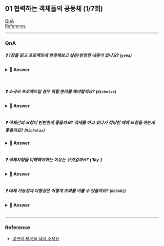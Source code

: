 ## 01 협력하는 객체들의 공동체 (1/7회)
 
[QnA](###-QnA)  
[Reference](###Reference)

---
### QnA
##### ❓ 1장을 읽고 프로젝트에 반영해보고 싶은/반영한 내용이 있나요?  (`yeha`) 

<details>
<summary> <b> 🤚 Answer </b>  </summary>
<div markdown="1">

- `yeha` : 답변
- `yaha` : 답변

</div>
</details>
<br><br>

##### ❓ 소규모 프로젝트일 경우 역할 분리를 해야할까요? (`Nicholas`) 

<details>
<summary> <b> 🤚 Answer </b>  </summary>
<div markdown="1">

- `yeha` : 답변
- `yaha` : 답변

</div>
</details>
<br>

##### ❓ 객체간의 요청이 빈번한게 좋을까요? 적재를 하고 있다가 적당한 때에 요청을 하는게 좋을까요? (`Nicholas`) 

<details>
<summary> <b> 🤚 Answer </b>  </summary>
<div markdown="1">

- `yeha` : 답변
- `yaha` : 답변

</div>
</details>
<br>

##### ❓ 객체지향을 이해해야하는 이유는 무엇일까요? ('lily`)


<details>
<summary> <b> 🤚 Answer </b>  </summary>
<div markdown="1">

- `yeha` : 답변
- `yaha` : 답변

</div>
</details>
<br>

##### ❓ 대체 가능성과 다형성은 어떻게 조화를 이룰 수 있을까요? (`GOSARI`)


<details>
<summary> <b> 🤚 Answer </b>  </summary>
<div markdown="1">

- `yeha` : 답변
- `yaha` : 답변

</div>
</details>
<br>

---
### Reference
- [링크의 제목을 적어 주세요](https://yeha.com)
